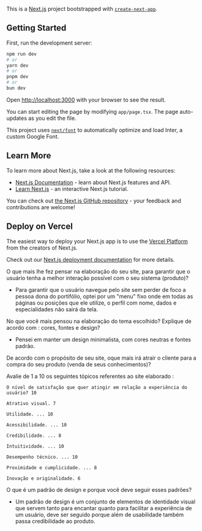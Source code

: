 This is a [Next.js](https://nextjs.org/) project bootstrapped with [`create-next-app`](https://github.com/vercel/next.js/tree/canary/packages/create-next-app).

## Getting Started

First, run the development server:

```bash
npm run dev
# or
yarn dev
# or
pnpm dev
# or
bun dev
```

Open [http://localhost:3000](http://localhost:3000) with your browser to see the result.

You can start editing the page by modifying `app/page.tsx`. The page auto-updates as you edit the file.

This project uses [`next/font`](https://nextjs.org/docs/basic-features/font-optimization) to automatically optimize and load Inter, a custom Google Font.

## Learn More

To learn more about Next.js, take a look at the following resources:

- [Next.js Documentation](https://nextjs.org/docs) - learn about Next.js features and API.
- [Learn Next.js](https://nextjs.org/learn) - an interactive Next.js tutorial.

You can check out [the Next.js GitHub repository](https://github.com/vercel/next.js/) - your feedback and contributions are welcome!

## Deploy on Vercel

The easiest way to deploy your Next.js app is to use the [Vercel Platform](https://vercel.com/new?utm_medium=default-template&filter=next.js&utm_source=create-next-app&utm_campaign=create-next-app-readme) from the creators of Next.js.

Check out our [Next.js deployment documentation](https://nextjs.org/docs/deployment) for more details.

O que mais lhe fez pensar na elaboração do seu site, para garantir que o usuário tenha a melhor interação possível com  o seu sistema (produto)?

- Para garantir que o usuário navegue pelo site sem perder de foco a pessoa dona do portifólio, optei por um "menu" fixo onde em todas as páginas ou posições que ele utilize, o perfil com nome, dados e especialidades não sairá da tela.

No que você mais pensou na elaboração do tema escolhido? Explique de acordo com : cores, fontes e design?

- Pensei em manter um design minimalista, com cores neutras e fontes padrão.

De acordo com o propósito de seu site, oque mais irá atrair o cliente para a compra do seu produto (venda de seus conhecimentos)?


Avalie de 1 a 10 os seguintes tópicos referentes ao site elaborado : 

	O nível de satisfação que quer atingir em relação a experiência do usuário? 10

	Atrativo visual. 7

	Utilidade. ... 10

	Acessibilidade. ... 10
	
	Credibilidade. ... 8
	
	Intuitividade. ... 10
	
	Desempenho técnico. ... 10

	Proximidade e cumplicidade. ... 8

	Inovação e originalidade. 6


O que é um padrão de design e porque você deve seguir esses padrões?

- Um padrão de design é um conjunto de elementos de identidade visual que servem tanto para encantar quanto para facilitar a experiência de um usuário, deve ser seguido porque além de usabilidade também passa credibilidade ao produto.
